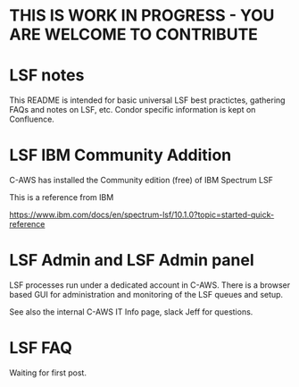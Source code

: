 # THIS IS WORK IN PROGRESS - YOU ARE WELCOME TO CONTRIBUTE

# LSF notes 
This README is intended for basic universal LSF best practictes, gathering 
FAQs and notes on LSF, etc.  Condor specific information is kept on Confluence. 

# LSF IBM Community Addition

C-AWS has installed the Community edition (free) of IBM Spectrum LSF

This is a reference from IBM

https://www.ibm.com/docs/en/spectrum-lsf/10.1.0?topic=started-quick-reference
 
# LSF Admin and LSF Admin panel

LSF processes run under a dedicated account in C-AWS.  There is a browser based GUI for administration and monitoring of the LSF queues and setup.

See also the internal C-AWS IT Info page, slack Jeff for questions.


# LSF FAQ

Waiting for first post.
